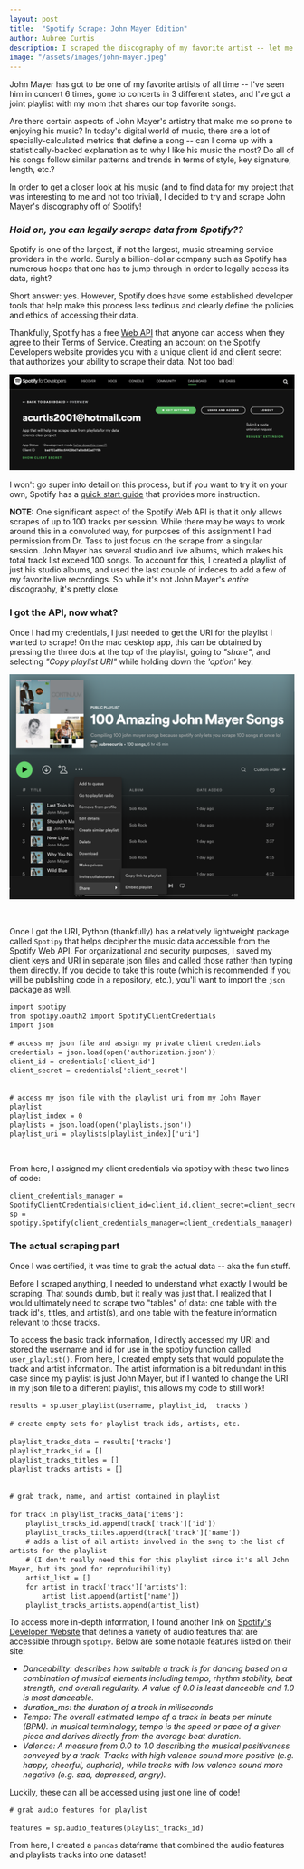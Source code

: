 ```yaml
---
layout: post
title:  "Spotify Scrape: John Mayer Edition"
author: Aubree Curtis
description: I scraped the discography of my favorite artist -- let me show you how I did it!
image: "/assets/images/john-mayer.jpeg"
---
```


John Mayer has got to be one of my favorite artists of all time -- I've seen him in concert 6 times, gone to concerts in 3 different states, and I've got a joint playlist with my mom that shares our top favorite songs. 

Are there certain aspects of John Mayer's artistry that make me so prone to enjoying his music? In today's digital world of music, there are a lot of specially-calculated metrics that define a song -- can I come up with a statistically-backed explanation as to why I like his music the most? Do all of his songs follow similar patterns and trends in terms of style, key signature, length, etc.?

In order to get a closer look at his music (and to find data for my project that was interesting to me and not too trivial), I decided to try and scrape John Mayer's discography off of Spotify!

### *Hold on, you can legally scrape data from Spotify??*

Spotify is one of the largest, if not the largest, music streaming service providers in the world. Surely a billion-dollar company such as Spotify has numerous hoops that one has to jump through in order to legally access its data, right?

Short answer: yes. However, Spotify does have some established developer tools that help make this process less tedious and clearly define the policies and ethics of accessing their data.

Thankfully, Spotify has a free [Web API](https://developer.spotify.com/documentation/web-api/) that anyone can access when they agree to their Terms of Service. Creating an account on the Spotify Developers website provides you with a unique client id and client secret that authorizes your ability to scrape their data. Not too bad!

![Develop](https://raw.githubusercontent.com/acurtis2023/stat386-projects/main/assets/images/SpotifyDevelop.png)

I won't go super into detail on this process, but if you want to try it on  your own, Spotify has a [quick start guide](https://developer.spotify.com/documentation/web-api/quick-start/) that provides more instruction. 

**NOTE:** One significant aspect of the Spotify Web API is that it only allows scrapes of up to 100 tracks per session. While there may be ways to work around this in a convoluted way, for purposes of this assignment I had permission from Dr. Tass to just focus on the scrape from a singular session. John Mayer has several studio and live albums, which makes his total track list exceed 100 songs. To account for this, I created a playlist of just his studio albums, and used the last couple of indeces to add a few of my favorite live recordings. So while it's not John Mayer's *entire* discography, it's pretty close. 

### I got the API, now what?

Once I had my credentials, I just needed to get the URI for the playlist I wanted to scrape! On the mac desktop app, this can be obtained by pressing the three dots at the top of the playlist, going to *"share"*, and selecting *"Copy playlist URI"* while holding down the *'option'* key. 

![GetURI](https://raw.githubusercontent.com/acurtis2023/stat386-projects/main/assets/images/HowtogetURI.png)

<br>

Once I got the URI, Python (thankfully) has a relatively lightweight package called `Spotipy` that helps decipher the music data accessible from the Spotify Web API. For organizational and security purposes, I saved my client keys and URI in separate json files and called those rather than typing them directly. If you decide to take this route (which is recommended if you will be publishing code in a repository, etc.), you'll want to import the `json` package as well. 

```
import spotipy
from spotipy.oauth2 import SpotifyClientCredentials
import json

# access my json file and assign my private client credentials
credentials = json.load(open('authorization.json')) 
client_id = credentials['client_id']
client_secret = credentials['client_secret']


# access my json file with the playlist uri from my John Mayer playlist
playlist_index = 0
playlists = json.load(open('playlists.json'))
playlist_uri = playlists[playlist_index]['uri']
```

<br>

From here, I assigned my client credentials via spotipy with these two lines of code:
```
client_credentials_manager = SpotifyClientCredentials(client_id=client_id,client_secret=client_secret)
sp = spotipy.Spotify(client_credentials_manager=client_credentials_manager)
```

### The actual scraping part

Once I was certified, it was time to grab the actual data -- aka the fun stuff. 

Before I scraped anything, I needed to understand what exactly I would be scraping. That sounds dumb, but it really was just that. I realized that I would ultimately need to scrape two "tables" of data: one table with the track id's, titles, and artist(s), and one table with the feature information relevant to those tracks. 

To access the basic track information, I directly accessed my URI and stored the username and id for use in the spotipy function called `user_playlist()`. From here, I created empty sets that would populate the track and artist information. The artist information is a bit redundant in this case since my playlist is just John Mayer, but if I wanted to change the URI in my json file to a different playlist, this allows my code to still work!

```
results = sp.user_playlist(username, playlist_id, 'tracks')

# create empty sets for playlist track ids, artists, etc.

playlist_tracks_data = results['tracks']
playlist_tracks_id = []
playlist_tracks_titles = []
playlist_tracks_artists = []


# grab track, name, and artist contained in playlist

for track in playlist_tracks_data['items']:
    playlist_tracks_id.append(track['track']['id'])
    playlist_tracks_titles.append(track['track']['name'])
    # adds a list of all artists involved in the song to the list of artists for the playlist
    # (I don't really need this for this playlist since it's all John Mayer, but its good for reproducibility)
    artist_list = []
    for artist in track['track']['artists']:
        artist_list.append(artist['name'])
    playlist_tracks_artists.append(artist_list)

```

To access more in-depth information, I found another link on [Spotify's Developer Website](https://developer.spotify.com/documentation/web-api/reference/#/operations/get-several-audio-features) that defines a variety of audio features that are accessible through `spotipy`. Below are some notable features listed on their site:

* *Danceability: describes how suitable a track is for dancing based on a combination of musical elements including tempo, rhythm stability, beat strength, and overall regularity. A value of 0.0 is least danceable and 1.0 is most danceable.*
* *duration_ms: the duration of a track in miliseconds*
* *Tempo: The overall estimated tempo of a track in beats per minute (BPM). In musical terminology, tempo is the speed or pace of a given piece and derives directly from the average beat duration.*
* *Valence: A measure from 0.0 to 1.0 describing the musical positiveness conveyed by a track. Tracks with high valence sound more positive (e.g. happy, cheerful, euphoric), while tracks with low valence sound more negative (e.g. sad, depressed, angry).*

Luckily, these can all be accessed using just one line of code!

```
# grab audio features for playlist

features = sp.audio_features(playlist_tracks_id)
```

From here, I created a `pandas` dataframe that combined the audio features and playlists tracks into one dataset!








